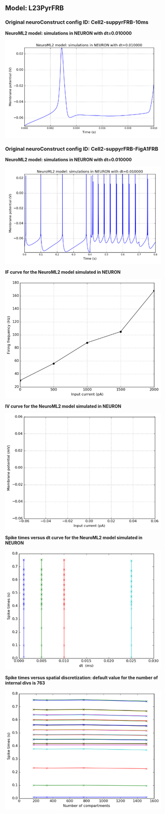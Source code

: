  
         
## Model: L23PyrFRB

### Original neuroConstruct config ID: Cell2-suppyrFRB-10ms

**NeuroML2 model: simulations in NEURON with dt=0.010000**

![Simulation](NML2_Cell2-suppyrFRB-10ms.png)

### Original neuroConstruct config ID: Cell2-suppyrFRB-FigA1FRB

**NeuroML2 model: simulations in NEURON with dt=0.010000**

![Simulation](NML2_Cell2-suppyrFRB-FigA1FRB.png)

**IF curve for the NeuroML2 model simulated in NEURON**

![Simulation](IF_L23PyrFRB.png)

**IV curve for the NeuroML2 model simulated in NEURON**

![Simulation](IV_L23PyrFRB.png)

**Spike times versus dt curve for the NeuroML2 model simulated in NEURON**

![Simulation](Dt_L23PyrFRB.png)

**Spike times versus spatial discretization: default value for the number of internal divs is 763**

![Simulation](Dx_L23PyrFRB.png)